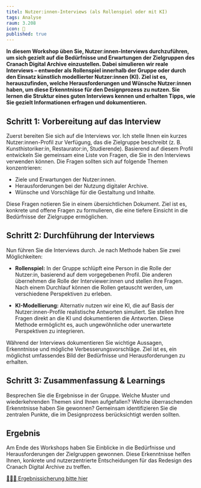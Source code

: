 ```yaml
---
titel: Nutzer:innen-Interviews (als Rollenspiel oder mit KI)
tags: Analyse
raum: 3.208
icon: 🎨
published: true
---
```



**In diesem Workshop üben Sie, Nutzer:innen-Interviews durchzuführen, um sich gezielt auf die Bedürfnisse und Erwartungen der Zielgruppen des Cranach Digital Archive einzustellen. Dabei simulieren wir reale Interviews – entweder als Rollenspiel innerhalb der Gruppe oder durch den Einsatz künstlich modellierter Nutzer:innen (KI). Ziel ist es, herauszufinden, welche Herausforderungen und Wünsche Nutzer:innen haben, um diese Erkenntnisse für den Designprozess zu nutzen. Sie lernen die Struktur eines guten Interviews kennen und erhalten Tipps, wie Sie gezielt Informationen erfragen und dokumentieren.**



<div class="is-medium">

## Schritt 1: Vorbereitung auf das Interview

Zuerst bereiten Sie sich auf die Interviews vor. Ich stelle Ihnen ein kurzes Nutzer:innen-Profil zur Verfügung, das die Zielgruppe beschreibt (z. B. Kunsthistoriker:in, Restaurator:in, Studierende). Basierend auf diesem Profil entwickeln Sie gemeinsam eine Liste von Fragen, die Sie in den Interviews verwenden können. Die Fragen sollten sich auf folgende Themen konzentrieren:  
- Ziele und Erwartungen der Nutzer:innen.  
- Herausforderungen bei der Nutzung digitaler Archive.  
- Wünsche und Vorschläge für die Gestaltung und Inhalte.  

Diese Fragen notieren Sie in einem übersichtlichen Dokument. Ziel ist es, konkrete und offene Fragen zu formulieren, die eine tiefere Einsicht in die Bedürfnisse der Zielgruppe ermöglichen.


## Schritt 2: Durchführung der Interviews
Nun führen Sie die Interviews durch. Je nach Methode haben Sie zwei Möglichkeiten:  

- **Rollenspiel:** In der Gruppe schlüpft eine Person in die Rolle der Nutzer:in, basierend auf dem vorgegebenen Profil. Die anderen übernehmen die Rolle der Interviewer:innen und stellen ihre Fragen. Nach einem Durchlauf können die Rollen getauscht werden, um verschiedene Perspektiven zu erleben.  

- **KI-Modellierung:** Alternativ nutzen wir eine KI, die auf Basis der Nutzer:innen-Profile realistische Antworten simuliert. Sie stellen Ihre Fragen direkt an die KI und dokumentieren die Antworten. Diese Methode ermöglicht es, auch ungewöhnliche oder unerwartete Perspektiven zu integrieren.  

Während der Interviews dokumentieren Sie wichtige Aussagen, Erkenntnisse und mögliche Verbesserungsvorschläge. Ziel ist es, ein möglichst umfassendes Bild der Bedürfnisse und Herausforderungen zu erhalten.

## Schritt 3: Zusammenfassung & Learnings

Besprechen Sie die Ergebnisse in der Gruppe. Welche Muster und wiederkehrenden Themen sind Ihnen aufgefallen? Welche überraschenden Erkenntnisse haben Sie gewonnen? Gemeinsam identifizieren Sie die zentralen Punkte, die im Designprozess berücksichtigt werden sollten.  

## Ergebnis

Am Ende des Workshops haben Sie Einblicke in die Bedürfnisse und Herausforderungen der Zielgruppen gewonnen. Diese Erkenntnisse helfen Ihnen, konkrete und nutzerzentrierte Entscheidungen für das Redesign des Cranach Digital Archive zu treffen.

[🧑🏽‍🏫 Ergebnissicherung bitte hier](https://miro.com/app/board/uXjVN6hnIhQ=/?share_link_id=379133786535)

</div>

